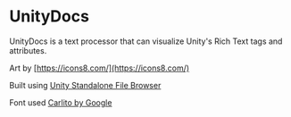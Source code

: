 # UnityDocs
UnityDocs is a text processor that can visualize Unity's Rich Text tags and attributes.

Art by [https://icons8.com/](https://icons8.com/)

Built using [Unity Standalone File Browser](https://github.com/gkngkc/UnityStandaloneFileBrowser/)

Font used [Carlito by Google](https://fontlibrary.org/en/font/carlito/)
